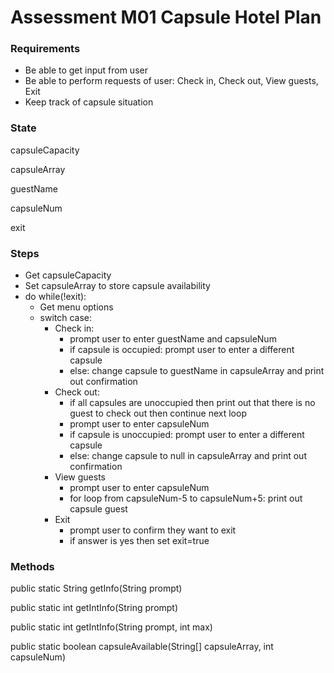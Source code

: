 # Assessment M01 Capsule Hotel Plan
### Requirements
- Be able to get input from user
- Be able to perform requests of user: Check in, Check out, View guests, Exit
- Keep track of capsule situation

### State
capsuleCapacity

capsuleArray

guestName

capsuleNum

exit

### Steps
- Get capsuleCapacity
- Set capsuleArray to store capsule availability
- do while(!exit):
    - Get menu options
    - switch case:
        - Check in:
            - prompt user to enter guestName and capsuleNum
            - if capsule is occupied: prompt user to enter a different capsule
            - else: change capsule to guestName in capsuleArray and print out confirmation
        - Check out:
            - if all capsules are unoccupied then print out that there is no guest to check out then continue next loop
            - prompt user to enter capsuleNum
            - if capsule is unoccupied: prompt user to enter a different capsule
            - else: change capsule to null in capsuleArray and print out confirmation
        - View guests
            - prompt user to enter capsuleNum
            - for loop from capsuleNum-5 to capsuleNum+5: print out capsule guest
        - Exit
            - prompt user to confirm they want to exit
            - if answer is yes then set exit=true
    

### Methods
public static String getInfo(String prompt)

public static int getIntInfo(String prompt)

public static int getIntInfo(String prompt, int max)

public static boolean capsuleAvailable(String[] capsuleArray, int capsuleNum)

